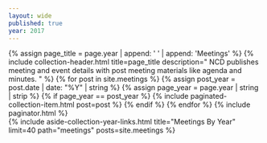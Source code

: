 ```yaml
---
layout: wide
published: true
year: 2017
---
```


<div class="grid-container">
  <div class="grid-row">
    <div class="desktop:grid-col-8 usa-prose padding-right-4">
      {% assign page_title =  page.year | append: ' ' |  append: 'Meetings' %}
      {%
        include collection-header.html
        title=page_title
        description="
          NCD publishes meeting and event details with post meeting materials like agenda and minutes.
        "
      %}
      {% for post in site.meetings %}
        {% assign post_year = post.date | date: "%Y" | string %}
        {% assign page_year = page.year | string | strip %}
        {% if page_year == post_year %}
          {%
            include paginated-collection-item.html
            post=post
          %}
        {% endif %}
      {% endfor %}
      <!-- Pagination links -->
      {% include paginator.html %}
    </div>
    {%
      include aside-collection-year-links.html
      title="Meetings By Year"
      limit=40
      path="meetings"
      posts=site.meetings
    %}
  </div>
</div>
